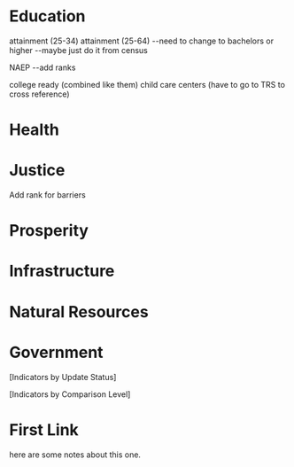 
# Education

attainment (25-34)
attainment (25-64)
--need to change to bachelors or higher
--maybe just do it from census

NAEP
--add ranks

college ready (combined like them)
child care centers (have to go to TRS to cross reference)

# Health


# Justice

Add rank for barriers


# Prosperity

# Infrastructure

# Natural Resources

# Government


[Indicators by Update Status]

[Indicators by Comparison Level]




# First Link

here are some notes about this one.